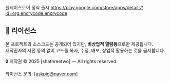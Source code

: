 플레이스토어 정식 출시 
https://play.google.com/store/apps/details?id=org.encrycode.encrycode

## 📜 라이선스

본 프로젝트의 소스코드는 공개되어 있지만, **비상업적 열람용**으로만 제공됩니다.  
저작권자의 사전 동의 없이 코드를 복사, 수정, 배포, 상업적 활용하는 것을 금지합니다.

🔒 저작권 © 2025 [shathreetwo] — All rights reserved.

라이선스 문의: [askpig@naver.com]
